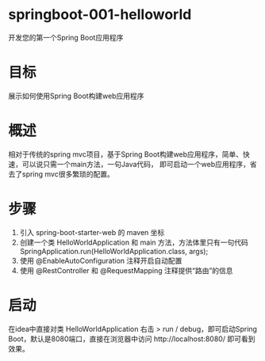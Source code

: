 # springboot-001-helloworld
开发您的第一个Spring Boot应用程序

# 目标
展示如何使用Spring Boot构建web应用程序

# 概述
相对于传统的spring mvc项目，基于Spring Boot构建web应用程序，简单、快速，可以说只需一个main方法，一句Java代码，
即可启动一个web应用程序，省去了spring mvc很多繁琐的配置。

# 步骤
1. 引入 spring-boot-starter-web 的 maven 坐标
2. 创建一个类 HelloWorldApplication 和 main 方法，方法体里只有一句代码 SpringApplication.run(HelloWorldApplication.class, args);
3. 使用 @EnableAutoConfiguration 注释开启自动配置
4. 使用 @RestController 和 @RequestMapping 注释提供“路由”的信息

# 启动
在idea中直接对类 HelloWorldApplication 右击 > run / debug，即可启动Spring Boot，默认是8080端口，直接在浏览器中访问 http://localhost:8080/ 即可看到效果。